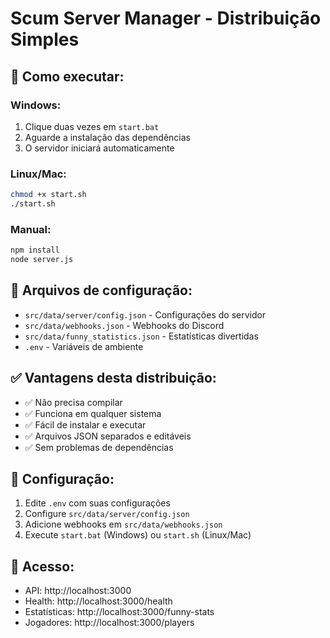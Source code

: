 # Scum Server Manager - Distribuição Simples

## 🚀 Como executar:

### Windows:
1. Clique duas vezes em `start.bat`
2. Aguarde a instalação das dependências
3. O servidor iniciará automaticamente

### Linux/Mac:
```bash
chmod +x start.sh
./start.sh
```

### Manual:
```bash
npm install
node server.js
```

## 📁 Arquivos de configuração:
- `src/data/server/config.json` - Configurações do servidor
- `src/data/webhooks.json` - Webhooks do Discord
- `src/data/funny_statistics.json` - Estatísticas divertidas
- `.env` - Variáveis de ambiente

## ✅ Vantagens desta distribuição:
- ✅ Não precisa compilar
- ✅ Funciona em qualquer sistema
- ✅ Fácil de instalar e executar
- ✅ Arquivos JSON separados e editáveis
- ✅ Sem problemas de dependências

## 🔧 Configuração:
1. Edite `.env` com suas configurações
2. Configure `src/data/server/config.json`
3. Adicione webhooks em `src/data/webhooks.json`
4. Execute `start.bat` (Windows) ou `start.sh` (Linux/Mac)

## 📡 Acesso:
- API: http://localhost:3000
- Health: http://localhost:3000/health
- Estatísticas: http://localhost:3000/funny-stats
- Jogadores: http://localhost:3000/players
